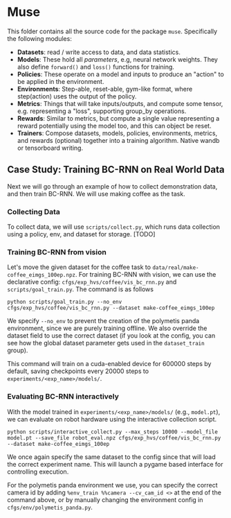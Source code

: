 # Muse

This folder contains all the source code for the package `muse`. Specifically the following modules:

- **Datasets**: read / write access to data, and data statistics.
- **Models**: These hold all _parameters_, e.g, neural network weights. They also define `forward()` and `loss()` functions for training.
- **Policies**: These operate on a model and inputs to produce an "action" to be applied in the environment.
- **Environments**: Step-able, reset-able, gym-like format, where step(action) uses the output of the policy.
- **Metrics**: Things that will take inputs/outputs, and compute some tensor, e.g. representing a "loss", supporting group_by operations.
- **Rewards**: Similar to metrics, but compute a single value representing a reward potentially using the model too, and this can object be reset. 
- **Trainers**: Compose datasets, models, policies, environments, metrics, and rewards (optional) together into a training algorithm. Native wandb or tensorboard writing.

## Case Study: Training BC-RNN on Real World Data

Next we will go through an example of how to collect demonstration data, and then train BC-RNN. We will use making coffee as the task.

### Collecting Data

To collect data, we will use `scripts/collect.py`, which runs data collection using a policy, env, and dataset for storage.
[TODO]

### Training BC-RNN from vision

Let's move the given dataset for the coffee task to `data/real/make-coffee_eimgs_100ep.npz`. 
For training BC-RNN with vision, we can use the declarative config: `cfgs/exp_hvs/coffee/vis_bc_rnn.py` and `scripts/goal_train.py`.
The command is as follows

`python scripts/goal_train.py --no_env cfgs/exp_hvs/coffee/vis_bc_rnn.py --dataset make-coffee_eimgs_100ep`

We specify `--no_env` to prevent the creation of the polymetis panda environment, since we are purely training offline. 
We also override the dataset field to use the correct dataset (if you look at the config, you can see how the global dataset parameter gets used in the `dataset_train` group).

This command will train on a cuda-enabled device for 600000 steps by default, saving checkpoints every 20000 steps to `experiments/<exp_name>/models/`.

### Evaluating BC-RNN interactively

With the model trained in `experiments/<exp_name>/models/` (e.g., `model.pt`), we can evaluate on robot hardware using the interactive collection script.

`python scripts/interactive_collect.py --max_steps 10000 --model_file model.pt --save_file robot_eval.npz cfgs/exp_hvs/coffee/vis_bc_rnn.py --dataset make-coffee_eimgs_100ep`

We once again specify the same dataset to the config since that will load the correct experiment name. This will launch a pygame based interface for controlling execution.

For the polymetis panda environment we use, you can specify the correct camera id by adding `%env_train %%camera --cv_cam_id <>` at the end of the command above, or by manually changing the environment config in `cfgs/env/polymetis_panda.py`.